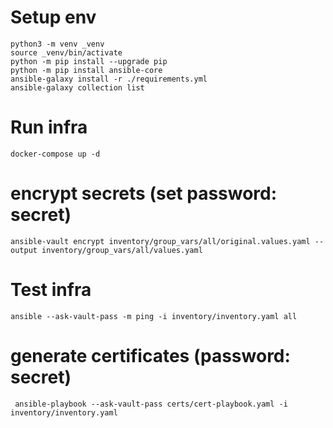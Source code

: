# Setup env
```shell
python3 -m venv _venv
source _venv/bin/activate
python -m pip install --upgrade pip
python -m pip install ansible-core
ansible-galaxy install -r ./requirements.yml
ansible-galaxy collection list
```

# Run infra
```shell
docker-compose up -d
```

# encrypt secrets (set password: secret)
```shell
ansible-vault encrypt inventory/group_vars/all/original.values.yaml --output inventory/group_vars/all/values.yaml 
```

# Test infra
```shell
ansible --ask-vault-pass -m ping -i inventory/inventory.yaml all
```

# generate certificates (password: secret)
```shell
 ansible-playbook --ask-vault-pass certs/cert-playbook.yaml -i inventory/inventory.yaml
```
